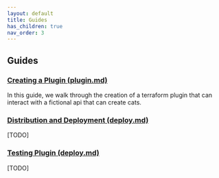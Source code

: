 ```yaml
---
layout: default
title: Guides
has_children: true
nav_order: 3
---
```

## Guides

### [Creating a Plugin (plugin.md)](./plugin)
In this guide, we walk through the creation of a terraform plugin that can interact with a fictional api that can create cats.

### [Distribution and Deployment (deploy.md)](./deploy)
[TODO]

### [Testing Plugin (deploy.md)](./test)
[TODO]